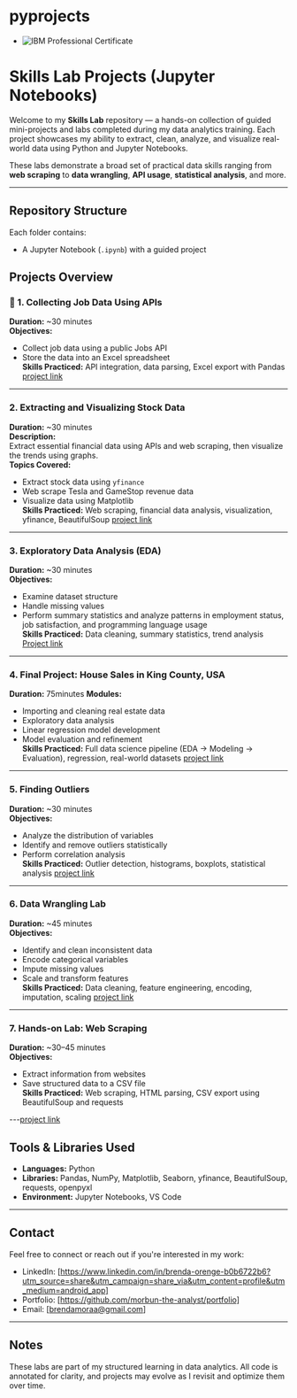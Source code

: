 # pyprojects

- ![IBM Professional Certificate](https://www.credly.com/badges/d39cbad2-0943-4ff1-9ebc-d186499de81d)
#  Skills Lab Projects (Jupyter Notebooks)

Welcome to my **Skills Lab** repository — a hands-on collection of guided mini-projects and labs completed during my data analytics training. Each project showcases my ability to extract, clean, analyze, and visualize real-world data using Python and Jupyter Notebooks.

These labs demonstrate a broad set of practical data skills ranging from **web scraping** to **data wrangling**, **API usage**, **statistical analysis**, and more.

---

##  Repository Structure

Each folder contains:
- A Jupyter Notebook (`.ipynb`) with a guided project

##  Projects Overview

### 📄 1. Collecting Job Data Using APIs
**Duration:** ~30 minutes  
**Objectives:**  
- Collect job data using a public Jobs API  
- Store the data into an Excel spreadsheet  
**Skills Practiced:** API integration, data parsing, Excel export with Pandas
  [project link](https://github.com/morbun-the-analyst/pyprojects/blob/main/Collecting_job_data_using_APIs-Lab.ipynb)
---

### 2. Extracting and Visualizing Stock Data
**Duration:** ~30 minutes  
**Description:**  
Extract essential financial data using APIs and web scraping, then visualize the trends using graphs.  
**Topics Covered:**  
- Extract stock data using `yfinance`  
- Web scrape Tesla and GameStop revenue data  
- Visualize data using Matplotlib  
**Skills Practiced:** Web scraping, financial data analysis, visualization, yfinance, BeautifulSoup
[project link](https://github.com/morbun-the-analyst/pyprojects/blob/main/Final%20Assignment.ipynb)
---

### 3. Exploratory Data Analysis (EDA)
**Duration:** ~30 minutes  
**Objectives:**  
- Examine dataset structure  
- Handle missing values  
- Perform summary statistics and analyze patterns in employment status, job satisfaction, and programming language usage  
**Skills Practiced:** Data cleaning, summary statistics, trend analysis
[Project link](https://github.com/morbun-the-analyst/pyprojects/blob/main/Hands-on%20Lab%20Exploratory%20Data%20Analysis.ipynb)
---

### 4. Final Project: House Sales in King County, USA
**Duration:** 75minutes
**Modules:**  
- Importing and cleaning real estate data  
- Exploratory data analysis  
- Linear regression model development  
- Model evaluation and refinement  
**Skills Practiced:** Full data science pipeline (EDA → Modeling → Evaluation), regression, real-world datasets
[project link](https://github.com/morbun-the-analyst/pyprojects/blob/main/House_Sales_in_King_Count_USA%20(1).ipynb)
---

### 5. Finding Outliers
**Duration:** ~30 minutes  
**Objectives:**  
- Analyze the distribution of variables  
- Identify and remove outliers statistically  
- Perform correlation analysis  
**Skills Practiced:** Outlier detection, histograms, boxplots, statistical analysis
[project link](https://github.com/morbun-the-analyst/pyprojects/blob/main/Lab%2012%20Finding%20Outliers.ipynb)
---

### 6. Data Wrangling Lab
**Duration:** ~45 minutes  
**Objectives:**  
- Identify and clean inconsistent data  
- Encode categorical variables  
- Impute missing values  
- Scale and transform features  
**Skills Practiced:** Data cleaning, feature engineering, encoding, imputation, scaling
  [project link](https://github.com/morbun-the-analyst/pyprojects/blob/main/M2DataWrangling-lab-v2.ipynb)
---

### 7. Hands-on Lab: Web Scraping
**Duration:** ~30–45 minutes  
**Objectives:**  
- Extract information from websites  
- Save structured data to a CSV file  
**Skills Practiced:** Web scraping, HTML parsing, CSV export using BeautifulSoup and requests

---[project link](https://github.com/morbun-the-analyst/pyprojects/blob/main/Web-Scraping-Lab.ipynb)

## Tools & Libraries Used

- **Languages:** Python
- **Libraries:** Pandas, NumPy, Matplotlib, Seaborn, yfinance, BeautifulSoup, requests, openpyxl
- **Environment:** Jupyter Notebooks, VS Code

---

## Contact

Feel free to connect or reach out if you're interested in my work:

- LinkedIn: [https://www.linkedin.com/in/brenda-orenge-b0b6722b6?utm_source=share&utm_campaign=share_via&utm_content=profile&utm_medium=android_app]
- Portfolio: [https://github.com/morbun-the-analyst/portfolio]
- Email: [brendamoraa@gmail.com]

---

## Notes

These labs are part of my structured learning in data analytics. All code is annotated for clarity, and projects may evolve as I revisit and optimize them over time.

